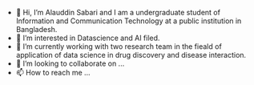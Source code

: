 - 👋 Hi, I’m Alauddin Sabari and I am a undergraduate student of Information and Communication Technology at a public institution in Bangladesh.
- 👀 I’m interested in Datascience and AI filed.
- 🌱 I’m currently working with two research team in the fieald of application of data science in drug discovery and disease interaction.
- 💞️ I’m looking to collaborate on ...
- 📫 How to reach me ...

<!---
alauddin-sabari/alauddin-sabari is a ✨ special ✨ repository because its `README.md` (this file) appears on your GitHub profile.
You can click the Preview link to take a look at your changes.
--->
